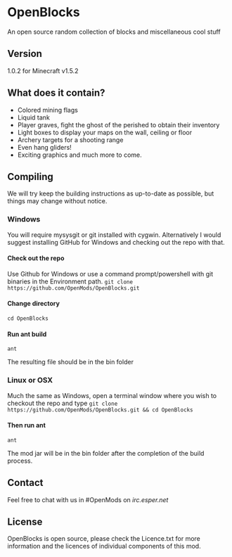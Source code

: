 OpenBlocks
=========

An open source random collection of blocks and miscellaneous cool stuff

Version
-

1.0.2 for Minecraft v1.5.2

What does it contain?
-----------

* Colored mining flags
* Liquid tank
* Player graves, fight the ghost of the perished to obtain their inventory
* Light boxes to display your maps on the wall, ceiling or floor
* Archery targets for a shooting range
* Even hang gliders!
* Exciting graphics and much more to come.

Compiling
--------------
We will try keep the building instructions as up-to-date as possible, but things may change without notice.

### Windows
You will require mysysgit or git installed with cygwin. Alternatively I would suggest installing GitHub for Windows and checking out the repo with that.

#### Check out the repo
Use Github for Windows or use a command prompt/powershell with git binaries in the Environment path.
```git clone https://github.com/OpenMods/OpenBlocks.git```
#### Change directory
```cd OpenBlocks```
#### Run ant build
```ant ```

The resulting file should be in the bin folder

### Linux or OSX
Much the same as Windows, open a terminal window where you wish to checkout the repo and type
```git clone https://github.com/OpenMods/OpenBlocks.git && cd OpenBlocks```
#### Then run ant
```ant ```

The mod jar will be in the bin folder after the completion of the build process.

Contact
-
Feel free to chat with us in #OpenMods on *irc.esper.net*


License
-

OpenBlocks is open source, please check the Licence.txt for more information and the licences of individual components of this mod.

    

